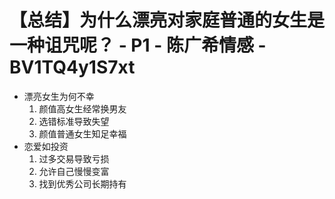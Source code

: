 # 【总结】为什么漂亮对家庭普通的女生是一种诅咒呢？ - P1 - 陈广希情感 - BV1TQ4y1S7xt

-   漂亮女生为何不幸
    1.  颜值高女生经常换男友
    2.  选错标准导致失望
    3.  颜值普通女生知足幸福
-   恋爱如投资
    1.  过多交易导致亏损
    2.  允许自己慢慢变富
    3.  找到优秀公司长期持有
